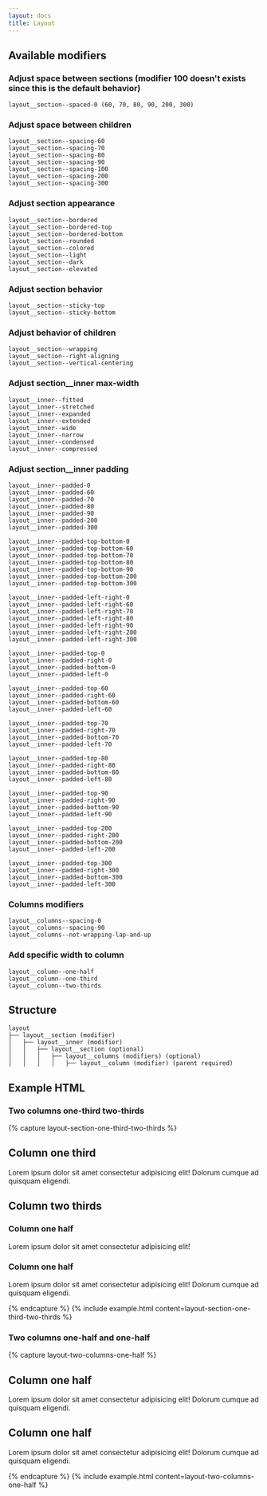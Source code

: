 ```yaml
---
layout: docs
title: Layout
---
```


## Available modifiers
### Adjust space between sections (modifier 100 doesn't exists since this is the default behavior)
```
layout__section--spaced-0 (60, 70, 80, 90, 200, 300)
```

### Adjust space between children
```
layout__section--spacing-60
layout__section--spacing-70
layout__section--spacing-80
layout__section--spacing-90
layout__section--spacing-100
layout__section--spacing-200
layout__section--spacing-300
```

### Adjust section appearance
```
layout__section--bordered
layout__section--bordered-top
layout__section--bordered-bottom
layout__section--rounded
layout__section--colored
layout__section--light
layout__section--dark
layout__section--elevated
```

### Adjust section behavior
```
layout__section--sticky-top
layout__section--sticky-bottom
```

### Adjust behavior of children
```
layout__section--wrapping
layout__section--right-aligning
layout__section--vertical-centering
```

### Adjust section__inner max-width
```
layout__inner--fitted
layout__inner--stretched
layout__inner--expanded
layout__inner--extended
layout__inner--wide
layout__inner--narrow
layout__inner--condensed
layout__inner--compressed
```

### Adjust section__inner padding

```
layout__inner--padded-0
layout__inner--padded-60
layout__inner--padded-70
layout__inner--padded-80
layout__inner--padded-90
layout__inner--padded-200
layout__inner--padded-300

layout__inner--padded-top-bottom-0
layout__inner--padded-top-bottom-60
layout__inner--padded-top-bottom-70
layout__inner--padded-top-bottom-80
layout__inner--padded-top-bottom-90
layout__inner--padded-top-bottom-200
layout__inner--padded-top-bottom-300

layout__inner--padded-left-right-0
layout__inner--padded-left-right-60
layout__inner--padded-left-right-70
layout__inner--padded-left-right-80
layout__inner--padded-left-right-90
layout__inner--padded-left-right-200
layout__inner--padded-left-right-300

layout__inner--padded-top-0
layout__inner--padded-right-0
layout__inner--padded-bottom-0
layout__inner--padded-left-0

layout__inner--padded-top-60
layout__inner--padded-right-60
layout__inner--padded-bottom-60
layout__inner--padded-left-60

layout__inner--padded-top-70
layout__inner--padded-right-70
layout__inner--padded-bottom-70
layout__inner--padded-left-70

layout__inner--padded-top-80
layout__inner--padded-right-80
layout__inner--padded-bottom-80
layout__inner--padded-left-80

layout__inner--padded-top-90
layout__inner--padded-right-90
layout__inner--padded-bottom-90
layout__inner--padded-left-90

layout__inner--padded-top-200
layout__inner--padded-right-200
layout__inner--padded-bottom-200
layout__inner--padded-left-200

layout__inner--padded-top-300
layout__inner--padded-right-300
layout__inner--padded-bottom-300
layout__inner--padded-left-300
```

### Columns modifiers
```
layout__columns--spacing-0
layout__columns--spacing-90
layout__columns--not-wrapping-lap-and-up
```

### Add specific width to column
```
layout__column--one-half
layout__column--one-third
layout__column--two-thirds
```

## Structure
```
layout
├── layout__section (modifier)
│	├── layout__inner (modifier)
│	│	├── layout__section (optional)
│	│	│	├── layout__columns (modifiers) (optional)
│	│	│	│	├── layout__column (modifier) (parent required)
```

## Example HTML

### Two columns one-third two-thirds
{% capture layout-section-one-third-two-thirds %}
<section class="layout">
	<div class="layout__section">
		<div class="layout__columns">
			<div class="layout__column layout__column--one-third">
				<div class="layout__section layout__section--elevated">
					<div class="layout__inner layout__inner--padded-90">
						<div class="content content--90">
							<h2>Column one third</h2>
							<p>Lorem ipsum dolor sit amet consectetur adipisicing elit! Dolorum cumque ad quisquam eligendi.</p>
						</div>
					</div>
				</div>
			</div>
			<div class="layout__column layout__column--two-thirds">
				<div class="layout__section layout__section--elevated">
					<div class="layout__inner layout__inner--padded-70">
						<div class="layout__section">
							<section class="content">
								<h2>Column two thirds</h2>
							</section>
						</div>
						<div class="layout__section layout__section--spaced-70">
							<div class="layout__columns layout__columns--spacing-90">
								<div class="layout__column layout__column--one-half">
									<div class="layout__section layout__section--bordered layout__section--rounded">
										<div class="layout__inner layout__inner--padded-70">
											<div class="content content--90">
												<h3>Column one half</h3>
												<p>Lorem ipsum dolor sit amet consectetur adipisicing elit!</p>
											</div>
										</div>
									</div>
								</div>
								<div class="layout__column layout__column--one-half">
									<div class="layout__section layout__section--bordered layout__section--rounded">
										<div class="layout__inner layout__inner--padded-70">
											<div class="content content--90">
												<h3>Column one half</h3>
												<p>Lorem ipsum dolor sit amet consectetur adipisicing elit! Dolorum cumque ad quisquam eligendi.</p>
											</div>
										</div>
									</div>
								</div>
							</div>
						</div>
					</div>
				</div>
			</div>
		</div>
	</div>
</section>
{% endcapture %}
{% include example.html
content=layout-section-one-third-two-thirds
%}

### Two columns one-half and one-half
{% capture layout-two-columns-one-half %}
<section class="layout">
	<div class="layout__section">
		<div class="layout__columns">
			<div class="layout__column layout__column--one-half">
				<div class="layout__section layout__section--elevated">
					<div class="layout__inner layout__inner--padded-90">
						<section class="content">
							<h2>Column one half</h2>
							<p>Lorem ipsum dolor sit amet consectetur adipisicing elit! Dolorum cumque ad quisquam eligendi.</p>
						</section>
					</div>
				</div>
			</div>
			<div class="layout__column layout__column--one-half">
				<div class="layout__section layout__section--elevated">
					<div class="layout__inner layout__inner--padded-90">
						<section class="content">
							<h2>Column one half</h2>
							<p>Lorem ipsum dolor sit amet consectetur adipisicing elit! Dolorum cumque ad quisquam eligendi.</p>
						</section>
					</div>
				</div>
			</div>
		</div>
	</div>
</section>
{% endcapture %}
{% include example.html
content=layout-two-columns-one-half
%}